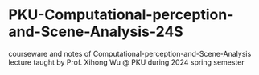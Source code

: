 # PKU-Computational-perception-and-Scene-Analysis-24S
courseware and notes of Computational-perception-and-Scene-Analysis lecture taught by Prof. Xihong Wu @ PKU during 2024 spring semester
